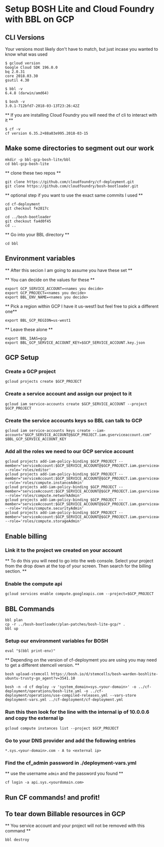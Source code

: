 # Setup BOSH Lite and Cloud Foundry with BBL on GCP

## CLI Versions
Your versions most likely don't have to match, but just incase you wanted to know what was used

```
$ gcloud version
Google Cloud SDK 196.0.0
bq 2.0.31
core 2018.03.30
gsutil 4.30
```

```
$ bbl -v
6.4.8 (darwin/amd64)
```

```
$ bosh -v
3.0.1-712bfd7-2018-03-13T23:26:42Z
```

** If you are installing Cloud Foundry you will need the cf cli to interact with it **
```
$ cf -v
cf version 6.35.2+88a03e995.2018-03-15
```

## Make some directories to segment out our work
```
mkdir -p bbl-gcp-bosh-lite/bbl
cd bbl-gcp-bosh-lite
```

** clone these two repos **
```
git clone https://github.com/cloudfoundry/cf-deployment.git
git clone https://github.com/cloudfoundry/bosh-bootloader.git
```

** optional step if you want to use the exact same commits I used **
```
cd cf-deployment
git checkout fe2817c

cd ../bosh-bootloader
git checkout fa4d0f45
cd ..
```

** Go into your BBL directory **
```
cd bbl
```

## Environment variables
** After this secion I am going to assume you have these set **

** You can decide on the values for these **
```
export GCP_SERVICE_ACCOUNT=<names you decide>
export GCP_PROJECT=<names you decide>
export BBL_ENV_NAME=<names you decide>
```

** Pick a region within GCP I have it us-west1 but feel free to pick a different one**
```
export BBL_GCP_REGION=us-west1
```

** Leave these alone  **
```
export BBL_IAAS=gcp
export BBL_GCP_SERVICE_ACCOUNT_KEY=$GCP_SERVICE_ACCOUNT.key.json
```

## GCP Setup
### Create a GCP project
```
gcloud projects create $GCP_PROJECT
```

### Create a service account and assign our project to it
```
gcloud iam service-accounts create $GCP_SERVICE_ACCOUNT --project $GCP_PROJECT
```
### Create the service accounts keys so BBL can talk to GCP
```
gcloud iam service-accounts keys create --iam-account="$GCP_SERVICE_ACCOUNT@$GCP_PROJECT.iam.gserviceaccount.com" $BBL_GCP_SERVICE_ACCOUNT_KEY
```
### Add all the roles we need to our GCP service account
```
gcloud projects add-iam-policy-binding $GCP_PROJECT --member="serviceAccount:$GCP_SERVICE_ACCOUNT@$GCP_PROJECT.iam.gserviceaccount.com" --role='roles/editor'
gcloud projects add-iam-policy-binding $GCP_PROJECT --member="serviceAccount:$GCP_SERVICE_ACCOUNT@$GCP_PROJECT.iam.gserviceaccount.com" --role='roles/compute.instanceAdmin'
gcloud projects add-iam-policy-binding $GCP_PROJECT --member="serviceAccount:$GCP_SERVICE_ACCOUNT@$GCP_PROJECT.iam.gserviceaccount.com" --role='roles/compute.networkAdmin'
gcloud projects add-iam-policy-binding $GCP_PROJECT --member="serviceAccount:$GCP_SERVICE_ACCOUNT@$GCP_PROJECT.iam.gserviceaccount.com" --role='roles/compute.securityAdmin'
gcloud projects add-iam-policy-binding $GCP_PROJECT --member="serviceAccount:$GCP_SERVICE_ACCOUNT@$GCP_PROJECT.iam.gserviceaccount.com" --role='roles/compute.storageAdmin'
```

## Enable billing
### Link it to the project we created on your account
** To do this you will need to go into the web console. Select your project from the drop down at the top of your screen. Then search for the billing section. **

### Enable the compute api
```
gcloud services enable compute.googleapis.com --project=$GCP_PROJECT
```

## BBL Commands
```
bbl plan
cp -r ../bosh-bootloader/plan-patches/bosh-lite-gcp/* .
bbl up
```

### Setup our environment variables for BOSH
```
eval "$(bbl print-env)"
```

** Depending on the version of cf-deployment you are using you may need to get a different stemcell version. **
```
bosh upload-stemcell https://bosh.io/d/stemcells/bosh-warden-boshlite-ubuntu-trusty-go_agent?v=3541.10
```

```
bosh -n -d cf deploy -v 'system_domain=sys.<your-domain>' -o ../cf-deployment/operations/bosh-lite.yml -o ../cf-deployment/operations/use-compiled-releases.yml --vars-store deployment-vars.yml ../cf-deployment/cf-deployment.yml
```

### Run this then look for the line with the internal ip of 10.0.0.6 and copy the external ip
```
gcloud compute instances list --project $GCP_PROJECT
```

### Go to your DNS provider and add the following entries
```
*.sys.<your-domain>.com - A to <external ip>
```

### Find the cf_admin password in ./deployment-vars.yml
** use the username `admin` and the password you found **
```
cf login -a api.sys.<yourdomain.com>
```

## Run CF commands! and profit!

## To tear down Billable resources in GCP
** You service account and your project will not be removed with this command **
```
bbl destroy
```
